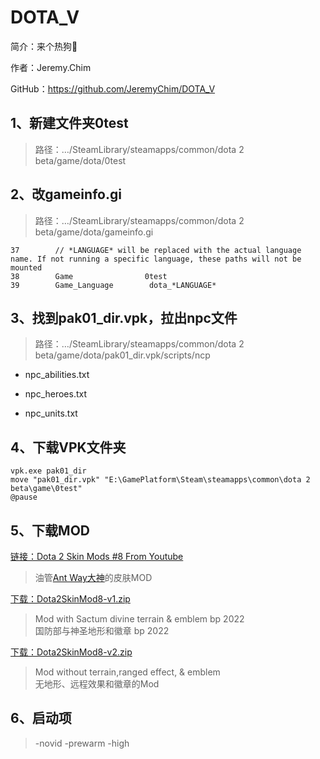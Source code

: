 # DOTA_V

简介：来个热狗🌭

作者：Jeremy.Chim

GitHub：https://github.com/JeremyChim/DOTA_V

## 1、新建文件夹0test

> 路径：…/SteamLibrary/steamapps/common/dota 2 beta/game/dota/0test

## 2、改gameinfo.gi

> 路径：…/SteamLibrary/steamapps/common/dota 2 beta/game/dota/gameinfo.gi

```textile
37        // *LANGUAGE* will be replaced with the actual language name. If not running a specific language, these paths will not be mounted
38        Game                0test
39        Game_Language        dota_*LANGUAGE*
```

## 3、找到pak01_dir.vpk，拉出npc文件

> 路径：…/SteamLibrary/steamapps/common/dota 2 beta/game/dota/pak01_dir.vpk/scripts/ncp

- npc_abilities.txt

- npc_heroes.txt

- npc_units.txt

## 4、下载VPK文件夹

```batch
vpk.exe pak01_dir
move "pak01_dir.vpk" "E:\GamePlatform\Steam\steamapps\common\dota 2 beta\game\0test"
@pause
```

## 5、下载MOD
[链接：Dota 2 Skin Mods #8 From Youtube](https://www.youtube.com/watch?v=Wbb0cvLKXqE)  
> 油管[Ant Way大神](https://www.youtube.com/@antway890)的皮肤MOD
> 
[下载：Dota2SkinMod8-v1.zip](https://mega.nz/file/rigWHCKC#nfdgLR9Y4nnLWhYjAfN9OCWaEz4YI3yCaylbWAj9ieo)  
> Mod with Sactum divine terrain & emblem bp 2022  
> 国防部与神圣地形和徽章 bp 2022  

[下载：Dota2SkinMod8-v2.zip](https://mega.nz/file/KqI01IiI#kAAVGlYfsCKUasNKvhYHcu5KBptMvOJ_jM9zW27u4zI)  
> Mod without terrain,ranged effect, & emblem  
> 无地形、远程效果和徽章的Mod  

## 6、启动项
> -novid -prewarm -high
